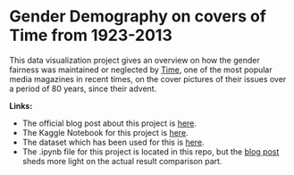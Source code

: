 # Gender Demography on covers of Time from 1923-2013


This data visualization project gives an overview on how the gender fairness was maintained or neglected by [Time](http://time.com/), one of the most popular media magazines in recent times, on the cover pictures of their issues over a period of 80 years, since their advent. 



**Links:**
- The official blog post about this project is [here](). 
- The Kaggle Notebook for this project is [here](https://www.kaggle.com/bidyutchanda/does-time-prefer-men-or-women-on-their-covers).
- The dataset which has been used for this is [here](https://www.kaggle.com/bidyutchanda/cover-pictures-of-time).
- The .ipynb file for this project is located in this repo, but the [blog post]() sheds more light on the actual result comparison part. 
